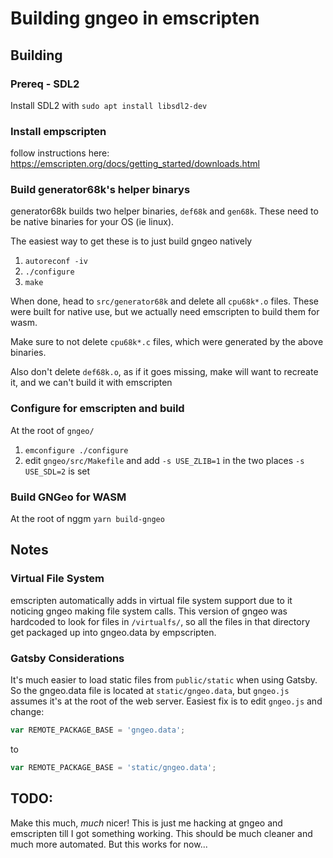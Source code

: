 # Building gngeo in emscripten


## Building

### Prereq - SDL2

Install SDL2 with `sudo apt install libsdl2-dev`

### Install empscripten

follow instructions here: https://emscripten.org/docs/getting_started/downloads.html

### Build generator68k's helper binarys

generator68k builds two helper binaries, `def68k` and `gen68k`. 
These need to be native binaries for your OS (ie linux).

The easiest way to get these is to just build gngeo natively

1. `autoreconf -iv`
2. `./configure`
3. `make`

When done, head to `src/generator68k` and delete all `cpu68k*.o` files. 
These were built for native use, but we actually need emscripten to build them for wasm.

Make sure to not delete `cpu68k*.c` files, which were generated by the above binaries.

Also don't delete `def68k.o`, as if it goes missing, make will want to recreate it, and we can't build it with emscripten

### Configure for emscripten and build

At the root of `gngeo/`

1. `emconfigure ./configure`
2. edit `gngeo/src/Makefile` and add `-s USE_ZLIB=1` in the two places `-s USE_SDL=2` is set

### Build GNGeo for WASM

At the root of nggm `yarn build-gngeo`

## Notes

### Virtual File System

emscripten automatically adds in virtual file system support due to it noticing gngeo making file system calls. 
This version of gngeo was hardcoded to look for files in `/virtualfs/`, so all the files in that directory get packaged up into gngeo.data by empscripten.

### Gatsby Considerations

It's much easier to load static files from `public/static` when using Gatsby. 
So the gngeo.data file is located at `static/gngeo.data`, but `gngeo.js` assumes it's at the root of the web server. 
Easiest fix is to edit `gngeo.js` and change:

```js
var REMOTE_PACKAGE_BASE = 'gngeo.data';
```

to

```js
var REMOTE_PACKAGE_BASE = 'static/gngeo.data';
```

## TODO:

Make this much, _much_ nicer! 
This is just me hacking at gngeo and emscripten till I got something working.
This should be much cleaner and much more automated. 
But this works for now...
